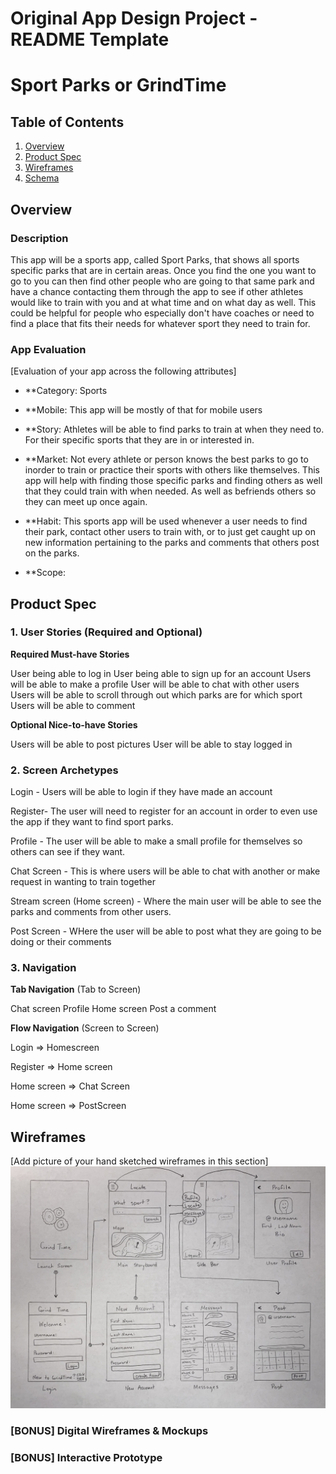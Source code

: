 
Original App Design Project - README Template
===

# Sport Parks or GrindTime

## Table of Contents
1. [Overview](#Overview)
1. [Product Spec](#Product-Spec)
1. [Wireframes](#Wireframes)
2. [Schema](#Schema)

## Overview
### Description
This app will be a sports app, called Sport Parks, that shows all sports specific parks that are in certain areas. Once you find the one you want to go to you can then find other people who are going to that same park and have a chance contacting them through the app to see if other athletes would like to train with you and at what time and on what day as well. This could be helpful for people who especially don't have coaches or need to find a place that fits their needs for whatever sport they need to train for. 

### App Evaluation
[Evaluation of your app across the following attributes]
- **Category: Sports

- **Mobile: This app will be mostly of that for mobile users 

- **Story: Athletes will be able to find parks to train at when they need to. For their specific sports that they are in or interested in.

- **Market: Not every athlete or person knows the best parks to go to inorder to train or practice their sports with others like themselves. This app will help with finding those specific parks and finding others as well that they could train with when needed. As well as  befriends others so they can meet up once again.

- **Habit: This sports app will be used whenever a user needs to find their park, contact other users to train with, or to just get caught up on new information pertaining to the parks and comments that others post on the parks.

- **Scope:


## Product Spec

### 1. User Stories (Required and Optional)

**Required Must-have Stories**

User being able to log in
User being able to sign up for an account
Users will be able to make a profile
User will be able to chat with other users
Users will be able to scroll through out which parks are for which sport 
Users will be able to comment


**Optional Nice-to-have Stories**

Users will be able to post pictures 
User will be able to stay logged in 


### 2. Screen Archetypes

Login - Users will be able to login if they have made an account

Register- The user will need to register for an account in order to even use the app if they want to find sport parks.

Profile -  The user will be able to make a small profile for themselves so others can see if they want.

Chat Screen - This is where users will be able to chat with another or make request in wanting to train together 

Stream screen (Home screen) - Where the main user will be able to see the parks and comments from other users.

Post Screen - WHere the user will be able to post what they are going to be doing or their comments 


### 3. Navigation

**Tab Navigation** (Tab to Screen)

Chat screen
Profile 
Home screen
Post a comment 

**Flow Navigation** (Screen to Screen)

Login => Homescreen

Register => Home screen

Home screen => Chat Screen

Home screen => PostScreen


## Wireframes
[Add picture of your hand sketched wireframes in this section]
<img src="https://github.com/Jodimedina9/Sport_Parks/blob/main/IOS%20App.jpg" width=600>

### [BONUS] Digital Wireframes & Mockups

### [BONUS] Interactive Prototype



